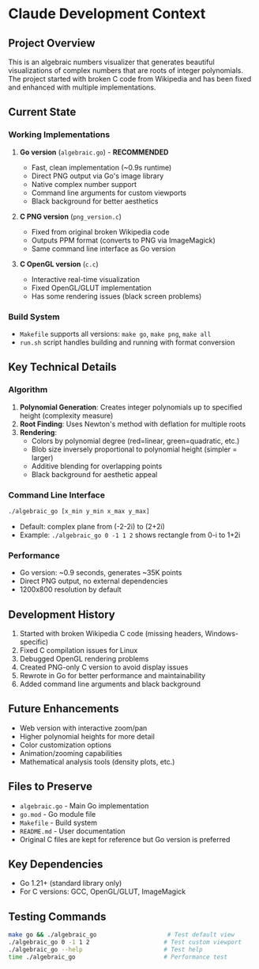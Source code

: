 # Claude Development Context

## Project Overview
This is an algebraic numbers visualizer that generates beautiful visualizations of complex numbers that are roots of integer polynomials. The project started with broken C code from Wikipedia and has been fixed and enhanced with multiple implementations.

## Current State

### Working Implementations
1. **Go version** (`algebraic.go`) - **RECOMMENDED**
   - Fast, clean implementation (~0.9s runtime)
   - Direct PNG output via Go's image library
   - Native complex number support
   - Command line arguments for custom viewports
   - Black background for better aesthetics

2. **C PNG version** (`png_version.c`)
   - Fixed from original broken Wikipedia code
   - Outputs PPM format (converts to PNG via ImageMagick)
   - Same command line interface as Go version

3. **C OpenGL version** (`c.c`)
   - Interactive real-time visualization
   - Fixed OpenGL/GLUT implementation
   - Has some rendering issues (black screen problems)

### Build System
- `Makefile` supports all versions: `make go`, `make png`, `make all`
- `run.sh` script handles building and running with format conversion

## Key Technical Details

### Algorithm
1. **Polynomial Generation**: Creates integer polynomials up to specified height (complexity measure)
2. **Root Finding**: Uses Newton's method with deflation for multiple roots
3. **Rendering**: 
   - Colors by polynomial degree (red=linear, green=quadratic, etc.)
   - Blob size inversely proportional to polynomial height (simpler = larger)
   - Additive blending for overlapping points
   - Black background for aesthetic appeal

### Command Line Interface
```bash
./algebraic_go [x_min y_min x_max y_max]
```
- Default: complex plane from (-2-2i) to (2+2i)
- Example: `./algebraic_go 0 -1 1 2` shows rectangle from 0-i to 1+2i

### Performance
- Go version: ~0.9 seconds, generates ~35K points
- Direct PNG output, no external dependencies
- 1200x800 resolution by default

## Development History
1. Started with broken Wikipedia C code (missing headers, Windows-specific)
2. Fixed C compilation issues for Linux
3. Debugged OpenGL rendering problems
4. Created PNG-only C version to avoid display issues  
5. Rewrote in Go for better performance and maintainability
6. Added command line arguments and black background

## Future Enhancements
- Web version with interactive zoom/pan
- Higher polynomial heights for more detail
- Color customization options
- Animation/zooming capabilities
- Mathematical analysis tools (density plots, etc.)

## Files to Preserve
- `algebraic.go` - Main Go implementation
- `go.mod` - Go module file
- `Makefile` - Build system
- `README.md` - User documentation
- Original C files are kept for reference but Go version is preferred

## Key Dependencies
- Go 1.21+ (standard library only)
- For C versions: GCC, OpenGL/GLUT, ImageMagick

## Testing Commands
```bash
make go && ./algebraic_go                    # Test default view
./algebraic_go 0 -1 1 2                     # Test custom viewport
./algebraic_go --help                       # Test help
time ./algebraic_go                         # Performance test
```